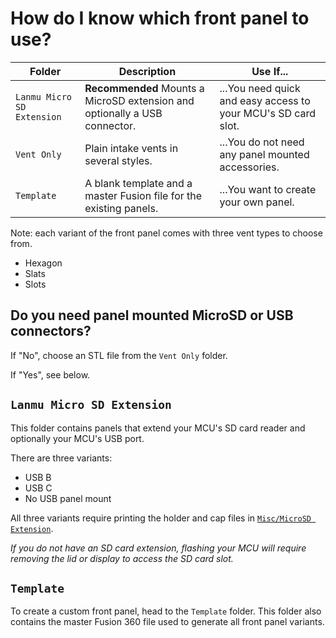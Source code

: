 # How do I know which front panel to use?

| Folder           | Description | Use If... |
|------------------|-------------|-----------|
| `Lanmu Micro SD Extension`  | **Recommended** Mounts a MicroSD extension and optionally a USB connector. | ...You need quick and easy access to your MCU's SD card slot. |
| `Vent Only`   | Plain intake vents in several styles. | ...You do not need any panel mounted accessories. |
| `Template` | A blank template and a master Fusion file for the existing panels. | ...You want to create your own panel. |

Note: each variant of the front panel comes with three vent types to choose from.

- Hexagon
- Slats
- Slots

## Do you need panel mounted MicroSD or USB connectors?

If "No", choose an STL file from the `Vent Only` folder.

If "Yes", see below.

## `Lanmu Micro SD Extension`

This folder contains panels that extend your MCU's SD card reader and optionally your MCU's USB port.

There are three variants:

- USB B
- USB C
- No USB panel mount

All three variants require printing the holder and cap files in [`Misc/MicroSD Extension`](../../Misc/MicroSD%20Extension).

*If you do not have an SD card extension, flashing your MCU will require removing the lid or display to access the SD card slot.*

## `Template`

To create a custom front panel, head to the `Template` folder. This folder also contains the master Fusion 360 file used to generate all front panel variants.